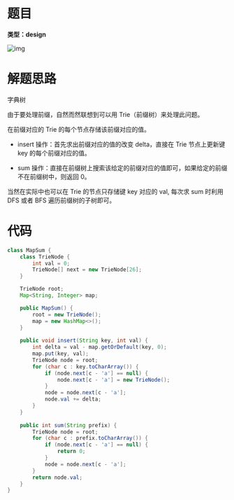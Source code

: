 # 题目

**类型：design**



![img](https://cdn.nlark.com/yuque/0/2021/png/2941598/1636866479614-788aaf17-63b4-45ca-a087-f5cc22acf836.png)

# 解题思路

字典树

由于要处理前缀，自然而然联想到可以用 Trie（前缀树）来处理此问题。

在前缀对应的 Trie 的每个节点存储该前缀对应的值。

- insert 操作：首先求出前缀对应的值的改变 delta，直接在 Trie 节点上更新键 key 的每个前缀对应的值。

- sum 操作：直接在前缀树上搜索该给定的前缀对应的值即可，如果给定的前缀不在前缀树中，则返回 0。



当然在实际中也可以在 Trie 的节点只存储键 key 对应的 val, 每次求 sum 时利用 DFS 或者 BFS 遍历前缀树的子树即可。





# 代码

```java
class MapSum {
    class TrieNode {
        int val = 0;
        TrieNode[] next = new TrieNode[26];
    }

    TrieNode root;
    Map<String, Integer> map;

    public MapSum() {
        root = new TrieNode();
        map = new HashMap<>();
    }
    
    public void insert(String key, int val) {        
        int delta = val - map.getOrDefault(key, 0);
        map.put(key, val);
        TrieNode node = root;
        for (char c : key.toCharArray()) {
            if (node.next[c - 'a'] == null) {
                node.next[c - 'a'] = new TrieNode();
            }
            node = node.next[c - 'a'];
            node.val += delta;
        }
    }
    
    public int sum(String prefix) {
        TrieNode node = root;
        for (char c : prefix.toCharArray()) {
            if (node.next[c - 'a'] == null) {
                return 0;
            }
            node = node.next[c - 'a'];
        }
        return node.val;
    }
}
```